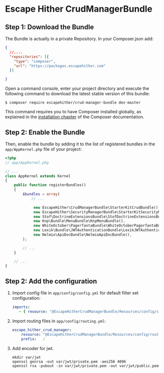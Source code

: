 Escape Hither CrudManagerBundle
===============================

Step 1: Download the Bundle
---------------------------
The Bundle is actually in a private Repository.
In your Composer.json add:
```json
{
  //....
  "repositories": [{
    "type": "composer",
    "url": "https://packages.escapehither.com"
  }]

}
```
Open a command console, enter your project directory and execute the
following command to download the latest stable version of this bundle:

```console
$ composer require escapehither/crud-manager-bundle dev-master
```

This command requires you to have Composer installed globally, as explained
in the [installation chapter](https://getcomposer.org/doc/00-intro.md)
of the Composer documentation.

Step 2: Enable the Bundle
-------------------------

Then, enable the bundle by adding it to the list of registered bundles
in the `app/AppKernel.php` file of your project:

```php
<?php
// app/AppKernel.php

// ...
class AppKernel extends Kernel
{
    public function registerBundles()
    {
        $bundles = array(
            // ...

             new EscapeHither\CrudManagerBundle\StarterKitCrudBundle(),
             new EscapeHither\SecurityManagerBundle\StarterKitSecurityManagerBundle(),
             new Stof\DoctrineExtensionsBundle\StofDoctrineExtensionsBundle(),
             new Knp\Bundle\MenuBundle\KnpMenuBundle(),
             new WhiteOctober\PagerfantaBundle\WhiteOctoberPagerfantaBundle(),
             new Lexik\Bundle\JWTAuthenticationBundle\LexikJWTAuthenticationBundle(),
             new Nelmio\ApiDocBundle\NelmioApiDocBundle(),
        );

        // ...
    }

    // ...
}
```
Step 2: Add the configuration
-----------------------------
1. Import config file in `app/config/config.yml` for default filter set configuration:

    ```yaml
    imports:
       - { resource: "@EscapeHitherCrudManagerBundle/Resources/config/config.yml" }
    ```


2. Import routing files in `app/config/routing.yml`:

    ```yaml
    escape_hither_crud_manager:
        resource: "@EscapeHitherCrudManagerBundle/Resources/config/routing.yml"
        prefix:   /
    ```

3. Add encoder for jwt.
    ```console
    mkdir var/jwt
    openssl genrsa -out var/jwt/private.pem -aes256 4096
    openssl rsa -pubout -in var/jwt/private.pem -out var/jwt/public.pem
    ```


